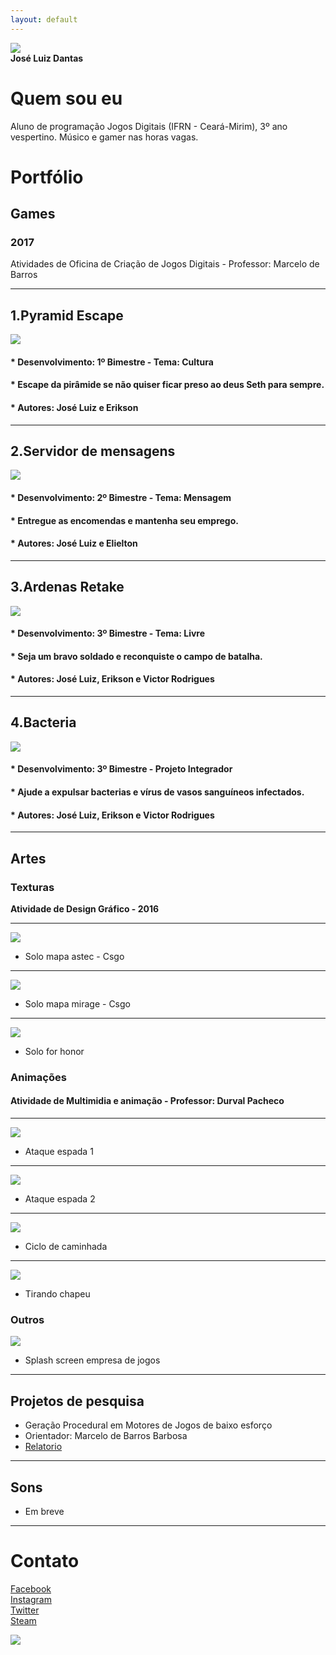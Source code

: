```yaml
---
layout: default
---
```


   ![](1fotogithub.png)                       
   **José Luiz Dantas**

# Quem sou eu 

Aluno de programação Jogos Digitais (IFRN - Ceará-Mirim), 3º ano vespertino. Músico e gamer nas horas vagas.

# Portfólio

## Games

### 2017
Atividades de Oficina de Criação de Jogos Digitais - Professor: Marcelo de Barros
* * *

## 1.**Pyramid Escape**
[![](pyramid.png)](https://jldifrn.github.io/PyramidEscape)   
   
#### * Desenvolvimento: 1º Bimestre - Tema: Cultura  
#### * Escape da pirâmide se não quiser ficar preso ao deus Seth para sempre.  
#### * Autores: José Luiz e Erikson

* * *

## 2.**Servidor de mensagens**
[![](servidordemensagens.png)](https://jldifrn.github.io/ServidorDeMensagens)   

#### * Desenvolvimento: 2º Bimestre - Tema: Mensagem
#### * Entregue as encomendas e mantenha seu emprego.  
#### * Autores: José Luiz e Elielton

* * *

## 3.**Ardenas Retake**
[![](ardenas.png)](https://jldifrn.github.io/ArdenasRetake)   

#### * Desenvolvimento: 3º Bimestre - Tema: Livre
#### * Seja um bravo soldado e reconquiste o campo de batalha.
#### * Autores: José Luiz, Erikson e Victor Rodrigues

* * *

## 4.**Bacteria**
[![](bacteria.png)](https://eriksonnicacio.github.io/bacteria2/)   

#### * Desenvolvimento: 3º Bimestre - Projeto Integrador
#### * Ajude a expulsar bacterias e vírus de vasos sanguíneos infectados.
#### * Autores: José Luiz, Erikson e Victor Rodrigues

* * *
## Artes

### Texturas
**Atividade de Design Gráfico - 2016**
* * *
![](astec.png)
* Solo mapa astec - Csgo

* * *

![](mirage.png)
* Solo mapa mirage - Csgo

* * *

![](forhonor.png)
* Solo for honor


### Animações
#### Atividade de Multimidia e animação - Professor: Durval Pacheco

* * *
![](Animação1.gif)  
* Ataque espada 1  

* * *
![](Animação2.gif)  
* Ataque espada 2  

* * *
![](Animação3.gif)  
* Ciclo de caminhada  

* * *
![](Animação4.gif)  
* Tirando chapeu  

### Outros

![](Bisonho.png)  
* Splash screen empresa de jogos

* * *

## Projetos de pesquisa
* Geração Procedural em Motores de Jogos de baixo esforço  
* Orientador: Marcelo de Barros Barbosa
* [Relatorio](https://suap.ifrn.edu.br/media/upload/pesquisa/atividades/comprovantes/Relat%C3%B3rio_Projeto_Vers%C3%A3o2F.pdf)

* * *
## Sons
* Em breve

* * *

# Contato
[Facebook](https://www.facebook.com/joseluiz.dantas.9)  
[Instagram](https://www.instagram.com/dantas.jl/)  
[Twitter](https://twitter.com/JoseLuizDL)  
[Steam](http://steamcommunity.com/profiles/76561198370725245/)  

![](http://steamcommunity.com/sharedfiles/filedetails/?id=326190022)
